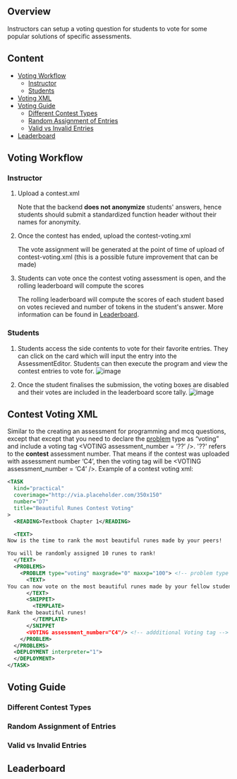 ## Overview

Instructors can setup a voting question for students to vote for some popular solutions of specific assessments.

## Content

- [Voting Workflow](#voting-workflow)
   - [Instructor](#instructor)
   - [Students](#students)
- [Voting XML](#contest-voting-xml)
- [Voting Guide](#voting-guide)
  - [Different Contest Types](#different-contest-types)
  - [Random Assignment of Entries](#random-assignment-of-entries)
  - [Valid vs Invalid Entries](#valid-vs-invalid-entries)
- [Leaderboard](#leaderboard)
## Voting Workflow

### Instructor

1. Upload a contest.xml
    
   Note that the backend **does not anonymize** students' answers, hence students should submit a standardized function header without their names for anonymity.
2. Once the contest has ended, upload the contest-voting.xml

   The vote assignment will be generated at the point of time of upload of contest-voting.xml (this is a possible future improvement that can be made)
3. Students can vote once the contest voting assessment is open, and the rolling leaderboard will compute the scores 

   The rolling leaderboard will compute the scores of each student based on votes recieved and number of tokens in the student's answer. More information can be found in [Leaderboard](#leaderboard).
### Students
1. Students access the side contents to vote for their favorite entries. They can click on the card which will input the entry into the AssessmentEditor.
Students can then execute the program and view the contest entries to vote for.
![image](https://user-images.githubusercontent.com/51410656/120003514-67486080-c008-11eb-9e06-c585985937e9.png)

2. Once the student finalises the submission, the voting boxes are disabled and their votes are included in the leaderboard score tally.
![image](https://user-images.githubusercontent.com/51410656/120004034-e342a880-c008-11eb-9bf9-d6d3bffde054.png)

## Contest Voting XML
Similar to the creating an assessment for programming and mcq questions, except that except that you need to declare the [problem](https://github.com/source-academy/general/blob/master/instructor/assessment/README.md#problem) type as “voting” and include a voting tag \<VOTING assessment_number
= ‘??’ \/\>. '??' refers to the **contest** assessment number. That means if the contest was uploaded with assessment number ‘C4’, then the voting tag will be \<VOTING assessment_number = ‘C4’ \/\>.
Example of a contest voting xml: 
```xml
<TASK 
  kind="practical" 
  coverimage="http://via.placeholder.com/350x150"
  number="D7" 
  title="Beautiful Runes Contest Voting"
>
  <READING>Textbook Chapter 1</READING>

  <TEXT>
Now is the time to rank the most beautiful runes made by your peers!

You will be randomly assigned 10 runes to rank!
  </TEXT>
  <PROBLEMS>
    <PROBLEM type="voting" maxgrade="0" maxxp="100"> <!-- problem type is "voting"-->
      <TEXT>
You can now vote on the most beautiful runes made by your fellow students!
      </TEXT>
      <SNIPPET>
        <TEMPLATE>
Rank the beautiful runes!
        </TEMPLATE>
      </SNIPPET
      <VOTING assessment_number="C4"/> <!-- addditional Voting tag -->
    </PROBLEM>
  </PROBLEMS>
  <DEPLOYMENT interpreter="1">
  </DEPLOYMENT>
</TASK>
```
## Voting Guide

### Different Contest Types

### Random Assignment of Entries

### Valid vs Invalid Entries

## Leaderboard
